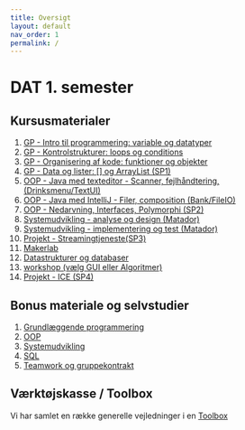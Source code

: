 ```yaml
---
title: Oversigt
layout: default
nav_order: 1
permalink: /
---
```


# DAT 1. semester

## Kursusmaterialer

1. [GP - Intro til programmering: variable og datatyper](./intro_to_programming)
2. [GP - Kontrolstrukturer: loops og conditions](./control_structures)
3. [GP - Organisering af kode: funktioner og objekter ](./organising_code)
4. [GP - Data og lister: [] og ArrayList (SP1)](./lists)
5. [OOP - Java med texteditor - Scanner, fejlhåndtering, (Drinksmenu/TextUI)](./TextUI)
6. [OOP - Java med IntelliJ - Filer, composition (Bank/FileIO)](./FileIO)
7. [OOP - Nedarvning, Interfaces, Polymorphi (SP2)](./inheritance)
8. [Systemudvikling - analyse og design (Matador)](./OOAD)
9. [Systemudvikling - implementering og test (Matador)](./sprints)
10. [Projekt - Streamingtjeneste(SP3)](./SP3)
11. [Makerlab](./makerlab)
12. [Datastrukturer og databaser](./data/README.md)
13. [workshop (vælg GUI eller Algoritmer)](./workshop/README.md)
14. [Projekt - ICE (SP4)](./projects/SP4/README.md)

## Bonus materiale og selvstudier

1. [Grundlæggende programmering](./GP/README.md)
2. [OOP](./OOP/README.md)
3. [Systemudvikling](./systemdevelopment/README.md)
4. [SQL](./data/databases/README.md)
5. [Teamwork og gruppekontrakt](./teamwork/gruppekontrakt.docx)

## Værktøjskasse / Toolbox

Vi har samlet en række generelle vejledninger i en [Toolbox](./toolbox/README.md)

